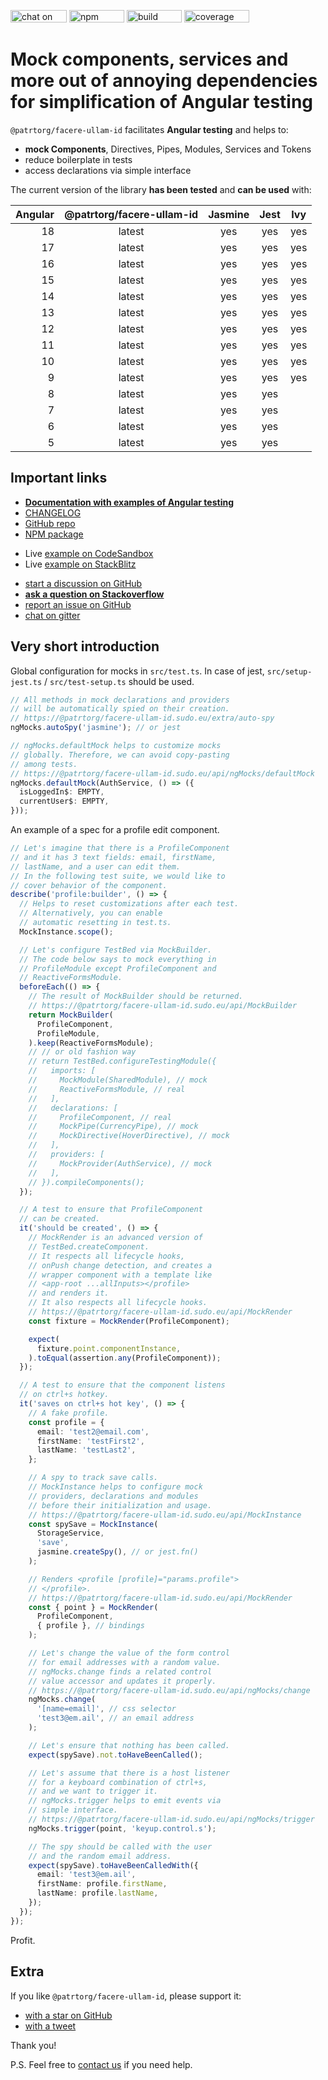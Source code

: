 [<img src="https://img.shields.io/gitter/room/help-me-mom/@patrtorg/facere-ullam-id" alt="chat on gitter" width="90" height="20" />](https://gitter.im/@patrtorg/facere-ullam-id/community)
[<img src="https://img.shields.io/npm/v/@patrtorg/facere-ullam-id" alt="npm version" width="88" height="20" />](https://www.npmjs.com/package/@patrtorg/facere-ullam-id)
[<img src="https://img.shields.io/circleci/build/github/help-me-mom/@patrtorg/facere-ullam-id/master" alt="build status" width="88" height="20" />](https://app.circleci.com/pipelines/github/help-me-mom/@patrtorg/facere-ullam-id?branch=master)
[<img src="https://img.shields.io/coveralls/github/help-me-mom/@patrtorg/facere-ullam-id/master" alt="coverage status" width="104" height="20" />](https://coveralls.io/github/help-me-mom/@patrtorg/facere-ullam-id?branch=master)

# Mock components, services and more out of annoying dependencies for simplification of Angular testing

`@patrtorg/facere-ullam-id` facilitates **Angular testing** and helps to:

- **mock Components**, Directives, Pipes, Modules, Services and Tokens
- reduce boilerplate in tests
- access declarations via simple interface

The current version of the library **has been tested** and **can be used** with:

| Angular | @patrtorg/facere-ullam-id | Jasmine | Jest | Ivy |
| ------: | :------: | :-----: | :--: | :-: |
|      18 |  latest  |   yes   | yes  | yes |
|      17 |  latest  |   yes   | yes  | yes |
|      16 |  latest  |   yes   | yes  | yes |
|      15 |  latest  |   yes   | yes  | yes |
|      14 |  latest  |   yes   | yes  | yes |
|      13 |  latest  |   yes   | yes  | yes |
|      12 |  latest  |   yes   | yes  | yes |
|      11 |  latest  |   yes   | yes  | yes |
|      10 |  latest  |   yes   | yes  | yes |
|       9 |  latest  |   yes   | yes  | yes |
|       8 |  latest  |   yes   | yes  |     |
|       7 |  latest  |   yes   | yes  |     |
|       6 |  latest  |   yes   | yes  |     |
|       5 |  latest  |   yes   | yes  |     |

## Important links

- **[Documentation with examples of Angular testing](https://@patrtorg/facere-ullam-id.sudo.eu)**
- [CHANGELOG](https://github.com/patrtorg/facere-ullam-id/blob/master/CHANGELOG.md)
- [GitHub repo](https://github.com/patrtorg/facere-ullam-id)
- [NPM package](https://www.npmjs.com/package/@patrtorg/facere-ullam-id)

* Live [example on CodeSandbox](https://codesandbox.io/p/sandbox/github/help-me-mom/@patrtorg/facere-ullam-id-sandbox/tree/master/?file=/src/test.spec.ts)
* Live [example on StackBlitz](https://stackblitz.com/github/help-me-mom/@patrtorg/facere-ullam-id-sandbox?file=src/test.spec.ts)

- [start a discussion on GitHub](https://github.com/patrtorg/facere-ullam-id/discussions/new/choose)
- **[ask a question on Stackoverflow](https://stackoverflow.com/questions/ask?tags=@patrtorg/facere-ullam-id%20angular%20testing%20mocking)**
- [report an issue on GitHub](https://github.com/patrtorg/facere-ullam-id/issues)
- [chat on gitter](https://gitter.im/@patrtorg/facere-ullam-id/community)

## Very short introduction

Global configuration for mocks in `src/test.ts`.
In case of jest, `src/setup-jest.ts` / `src/test-setup.ts` should be used.

```ts title="src/test.ts"
// All methods in mock declarations and providers
// will be automatically spied on their creation.
// https://@patrtorg/facere-ullam-id.sudo.eu/extra/auto-spy
ngMocks.autoSpy('jasmine'); // or jest

// ngMocks.defaultMock helps to customize mocks
// globally. Therefore, we can avoid copy-pasting
// among tests.
// https://@patrtorg/facere-ullam-id.sudo.eu/api/ngMocks/defaultMock
ngMocks.defaultMock(AuthService, () => ({
  isLoggedIn$: EMPTY,
  currentUser$: EMPTY,
}));
```

An example of a spec for a profile edit component.

```ts title="src/profile.component.spec.ts"
// Let's imagine that there is a ProfileComponent
// and it has 3 text fields: email, firstName,
// lastName, and a user can edit them.
// In the following test suite, we would like to
// cover behavior of the component.
describe('profile:builder', () => {
  // Helps to reset customizations after each test.
  // Alternatively, you can enable
  // automatic resetting in test.ts.
  MockInstance.scope();

  // Let's configure TestBed via MockBuilder.
  // The code below says to mock everything in
  // ProfileModule except ProfileComponent and
  // ReactiveFormsModule.
  beforeEach(() => {
    // The result of MockBuilder should be returned.
    // https://@patrtorg/facere-ullam-id.sudo.eu/api/MockBuilder
    return MockBuilder(
      ProfileComponent,
      ProfileModule,
    ).keep(ReactiveFormsModule);
    // // or old fashion way
    // return TestBed.configureTestingModule({
    //   imports: [
    //     MockModule(SharedModule), // mock
    //     ReactiveFormsModule, // real
    //   ],
    //   declarations: [
    //     ProfileComponent, // real
    //     MockPipe(CurrencyPipe), // mock
    //     MockDirective(HoverDirective), // mock
    //   ],
    //   providers: [
    //     MockProvider(AuthService), // mock
    //   ],
    // }).compileComponents();
  });

  // A test to ensure that ProfileComponent
  // can be created.
  it('should be created', () => {
    // MockRender is an advanced version of
    // TestBed.createComponent.
    // It respects all lifecycle hooks,
    // onPush change detection, and creates a
    // wrapper component with a template like
    // <app-root ...allInputs></profile>
    // and renders it.
    // It also respects all lifecycle hooks.
    // https://@patrtorg/facere-ullam-id.sudo.eu/api/MockRender
    const fixture = MockRender(ProfileComponent);

    expect(
      fixture.point.componentInstance,
    ).toEqual(assertion.any(ProfileComponent));
  });

  // A test to ensure that the component listens
  // on ctrl+s hotkey.
  it('saves on ctrl+s hot key', () => {
    // A fake profile.
    const profile = {
      email: 'test2@email.com',
      firstName: 'testFirst2',
      lastName: 'testLast2',
    };

    // A spy to track save calls.
    // MockInstance helps to configure mock
    // providers, declarations and modules
    // before their initialization and usage.
    // https://@patrtorg/facere-ullam-id.sudo.eu/api/MockInstance
    const spySave = MockInstance(
      StorageService,
      'save',
      jasmine.createSpy(), // or jest.fn()
    );

    // Renders <profile [profile]="params.profile">
    // </profile>.
    // https://@patrtorg/facere-ullam-id.sudo.eu/api/MockRender
    const { point } = MockRender(
      ProfileComponent,
      { profile }, // bindings
    );

    // Let's change the value of the form control
    // for email addresses with a random value.
    // ngMocks.change finds a related control
    // value accessor and updates it properly.
    // https://@patrtorg/facere-ullam-id.sudo.eu/api/ngMocks/change
    ngMocks.change(
      '[name=email]', // css selector
      'test3@em.ail', // an email address
    );

    // Let's ensure that nothing has been called.
    expect(spySave).not.toHaveBeenCalled();

    // Let's assume that there is a host listener
    // for a keyboard combination of ctrl+s,
    // and we want to trigger it.
    // ngMocks.trigger helps to emit events via
    // simple interface.
    // https://@patrtorg/facere-ullam-id.sudo.eu/api/ngMocks/trigger
    ngMocks.trigger(point, 'keyup.control.s');

    // The spy should be called with the user
    // and the random email address.
    expect(spySave).toHaveBeenCalledWith({
      email: 'test3@em.ail',
      firstName: profile.firstName,
      lastName: profile.lastName,
    });
  });
});
```

Profit.

## Extra

If you like `@patrtorg/facere-ullam-id`, please support it:

- [with a star on GitHub](https://github.com/patrtorg/facere-ullam-id)
- [with a tweet](https://twitter.com/intent/tweet?text=Check%20@patrtorg/facere-ullam-id%20package%20%23angular%20%23testing%20%23mocking&url=https%3A%2F%2Fgithub.com%2Fhelp-me-mom%2F@patrtorg/facere-ullam-id)

Thank you!

P.S. Feel free to [contact us](https://@patrtorg/facere-ullam-id.sudo.eu/need-help) if you need help.

